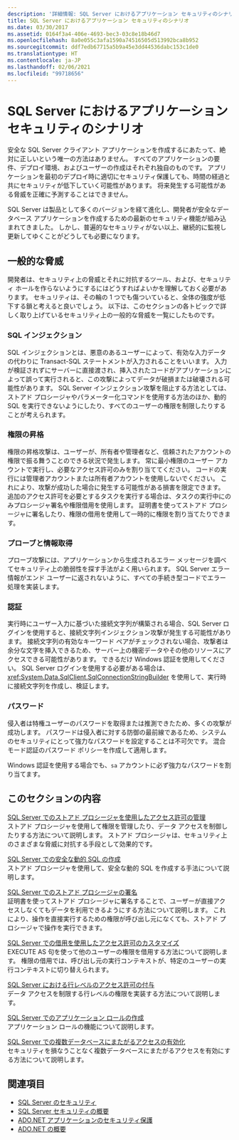 ```yaml
---
description: '詳細情報: SQL Server におけるアプリケーション セキュリティのシナリオ'
title: SQL Server におけるアプリケーション セキュリティのシナリオ
ms.date: 03/30/2017
ms.assetid: 0164f3a4-406e-4693-bec3-03c8e18b46d7
ms.openlocfilehash: 8a0e055c3afa1590a74516505d513992bca8b952
ms.sourcegitcommit: ddf7edb67715a5b9a45e3dd44536dabc153c1de0
ms.translationtype: HT
ms.contentlocale: ja-JP
ms.lasthandoff: 02/06/2021
ms.locfileid: "99718656"
---
```

# <a name="application-security-scenarios-in-sql-server"></a>SQL Server におけるアプリケーション セキュリティのシナリオ

安全な SQL Server クライアント アプリケーションを作成するにあたって、絶対に正しいという唯一の方法はありません。 すべてのアプリケーションの要件、デプロイ環境、およびユーザーの作成はそれぞれ独自のものです。 アプリケーションを最初のデプロイ時に適切にセキュリティ保護しても、時間の経過と共にセキュリティが低下していく可能性があります。 将来発生する可能性がある脅威を正確に予測することはできません。  
  
 SQL Server は製品として多くのバージョンを経て進化し、開発者が安全なデータベース アプリケーションを作成するための最新のセキュリティ機能が組み込まれてきました。 しかし、普遍的なセキュリティがない以上、継続的に監視し更新してゆくことがどうしても必要になります。  
  
## <a name="common-threats"></a>一般的な脅威  

 開発者は、セキュリティ上の脅威とそれに対抗するツール、および、セキュリティ ホールを作らないようにするにはどうすればよいかを理解しておく必要があります。 セキュリティは、その輪の 1 つでも傷ついていると、全体の強度が低下する鎖と考えると良いでしょう。 以下は、このセクションの各トピックで詳しく取り上げているセキュリティ上の一般的な脅威を一覧にしたものです。  
  
### <a name="sql-injection"></a>SQL インジェクション  

 SQL インジェクションとは、悪意のあるユーザーによって、有効な入力データの代わりに Transact-SQL ステートメントが入力されることをいいます。 入力が検証されずにサーバーに直接渡され、挿入されたコードがアプリケーションによって誤って実行されると、この攻撃によってデータが破損または破壊される可能性があります。 SQL Server インジェクション攻撃を阻止する方法としては、ストアド プロシージャやパラメーター化コマンドを使用する方法のほか、動的 SQL を実行できないようにしたり、すべてのユーザーの権限を制限したりすることが考えられます。  
  
### <a name="elevation-of-privilege"></a>権限の昇格  

 権限の昇格攻撃は、ユーザーが、所有者や管理者など、信頼されたアカウントの権限で振る舞うことのできる状況で発生します。 常に最小権限のユーザー アカウントで実行し、必要なアクセス許可のみを割り当ててください。 コードの実行には管理者アカウントまたは所有者アカウントを使用しないでください。 これにより、攻撃が成功した場合に発生する可能性がある損害を限定できます。 追加のアクセス許可を必要とするタスクを実行する場合は、タスクの実行中にのみプロシージャ署名や権限借用を使用します。 証明書を使ってストアド プロシージャに署名したり、権限の借用を使用して一時的に権限を割り当てたりできます。  
  
### <a name="probing-and-intelligent-observation"></a>プローブと情報取得  

 プローブ攻撃には、アプリケーションから生成されるエラー メッセージを調べてセキュリティ上の脆弱性を探す手法がよく用いられます。 SQL Server エラー情報がエンド ユーザーに返されないように、すべての手続き型コードでエラー処理を実装します。  
  
### <a name="authentication"></a>認証  

 実行時にユーザー入力に基づいた接続文字列が構築される場合、SQL Server ログインを使用すると、接続文字列インジェクション攻撃が発生する可能性があります。 接続文字列の有効なキーワード ペアがチェックされない場合、攻撃者は余分な文字を挿入できるため、サーバー上の機密データやその他のリソースにアクセスできる可能性があります。 できるだけ Windows 認証を使用してください。 SQL Server ログインを使用する必要がある場合は、<xref:System.Data.SqlClient.SqlConnectionStringBuilder> を使用して、実行時に接続文字列を作成し、検証します。  
  
### <a name="passwords"></a>パスワード  

 侵入者は特権ユーザーのパスワードを取得または推測できたため、多くの攻撃が成功します。 パスワードは侵入者に対する防御の最前線であるため、システムのセキュリティにとって強力なパスワードを設定することは不可欠です。 混合モード認証のパスワード ポリシーを作成して適用します。  
  
 Windows 認証を使用する場合でも、`sa` アカウントに必ず強力なパスワードを割り当てます。  
  
## <a name="in-this-section"></a>このセクションの内容  

 [SQL Server でのストアド プロシージャを使用したアクセス許可の管理](managing-permissions-with-stored-procedures-in-sql-server.md)  
 ストアド プロシージャを使用して権限を管理したり、データ アクセスを制御したりする方法について説明します。 ストアド プロシージャは、セキュリティ上のさまざまな脅威に対抗する手段として効果的です。  
  
 [SQL Server での安全な動的 SQL の作成](writing-secure-dynamic-sql-in-sql-server.md)  
 ストアド プロシージャを使用して、安全な動的 SQL を作成する手法について説明します。  
  
 [SQL Server でのストアド プロシージャの署名](signing-stored-procedures-in-sql-server.md)  
 証明書を使ってストアド プロシージャに署名することで、ユーザーが直接アクセスしなくてもデータを利用できるようにする方法について説明します。 これにより、操作を直接実行するための権限が呼び出し元になくても、ストアド プロシージャで操作を実行できます。  
  
 [SQL Server での借用を使用したアクセス許可のカスタマイズ](customizing-permissions-with-impersonation-in-sql-server.md)  
 EXECUTE AS 句を使って他のユーザーの権限を借用する方法について説明します。 権限の借用では、呼び出し元の実行コンテキストが、特定のユーザーの実行コンテキストに切り替えられます。  
  
 [SQL Server における行レベルのアクセス許可の付与](granting-row-level-permissions-in-sql-server.md)  
 データ アクセスを制限する行レベルの権限を実装する方法について説明します。  
  
 [SQL Server でのアプリケーション ロールの作成](creating-application-roles-in-sql-server.md)  
 アプリケーション ロールの機能について説明します。  
  
 [SQL Server での複数データベースにまたがるアクセスの有効化](enabling-cross-database-access-in-sql-server.md)  
 セキュリティを損なうことなく複数データベースにまたがるアクセスを有効にする方法について説明します。  
  
## <a name="see-also"></a>関連項目

- [SQL Server のセキュリティ](sql-server-security.md)
- [SQL Server セキュリティの概要](overview-of-sql-server-security.md)
- [ADO.NET アプリケーションのセキュリティ保護](../securing-ado-net-applications.md)
- [ADO.NET の概要](../ado-net-overview.md)
